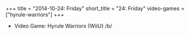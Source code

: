 +++
title = "2014-10-24: Friday"
short_title = "24: Friday"
video-games = ["hyrule-warriors"]
+++


* Video Game: Hyrule Warriors {WiiU} /b/